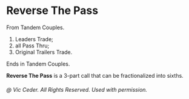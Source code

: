 
# Reverse The Pass

From Tandem Couples.

1. Leaders Trade; 
2. all Pass Thru; 
3. Original Trailers Trade.

Ends in Tandem Couples.

**Reverse The Pass** is a 3-part call that can be fractionalized into sixths.

###### @ Vic Ceder. All Rights Reserved.  Used with permission.
